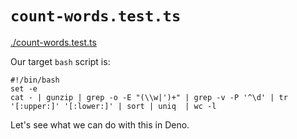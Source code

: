 # `count-words.test.ts`

[./count-words.test.ts](./count-words.test.ts)

Our target `bash` script is:

```shell
#!/bin/bash
set -e
cat - | gunzip | grep -o -E "(\\w|')+" | grep -v -P '^\d' | tr '[:upper:]' '[:lower:]' | sort | uniq  | wc -l
```

Let's see what we can do with this in Deno.
